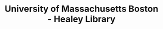 ---
layout: repo
title: "University of Massachusetts Boston - Healey Library"
id: 18098
permalink: repos/18098/
---